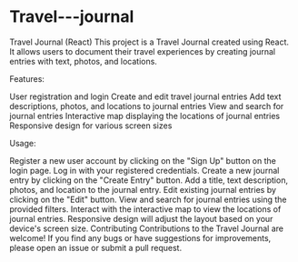 # Travel---journal

Travel Journal (React)
This project is a Travel Journal created using React. It allows users to document their travel experiences by creating journal entries with text, photos, and locations.

Features:

User registration and login
Create and edit travel journal entries
Add text descriptions, photos, and locations to journal entries
View and search for journal entries
Interactive map displaying the locations of journal entries
Responsive design for various screen sizes

Usage:

Register a new user account by clicking on the "Sign Up" button on the login page.
Log in with your registered credentials.
Create a new journal entry by clicking on the "Create Entry" button.
Add a title, text description, photos, and location to the journal entry.
Edit existing journal entries by clicking on the "Edit" button.
View and search for journal entries using the provided filters.
Interact with the interactive map to view the locations of journal entries.
Responsive design will adjust the layout based on your device's screen size.
Contributing
Contributions to the Travel Journal are welcome! If you find any bugs or have suggestions for improvements, please open an issue or submit a pull request.
